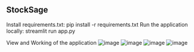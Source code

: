 ## StockSage
Install requirements.txt: pip install -r requirements.txt
Run the application locally: streamlit run app.py

View and Working of the application
![image](https://github.com/user-attachments/assets/6da462dd-e693-46e7-9e55-6b295c720cf6)
![image](https://github.com/user-attachments/assets/5ef7c5cf-06c3-4852-b0e5-056e34ffbd90)
![image](https://github.com/user-attachments/assets/7e0bf4aa-7e84-43f4-99b6-bdd0d35df062)
![image](https://github.com/user-attachments/assets/98f45bc3-028f-445f-a661-a985dd796ab8)
